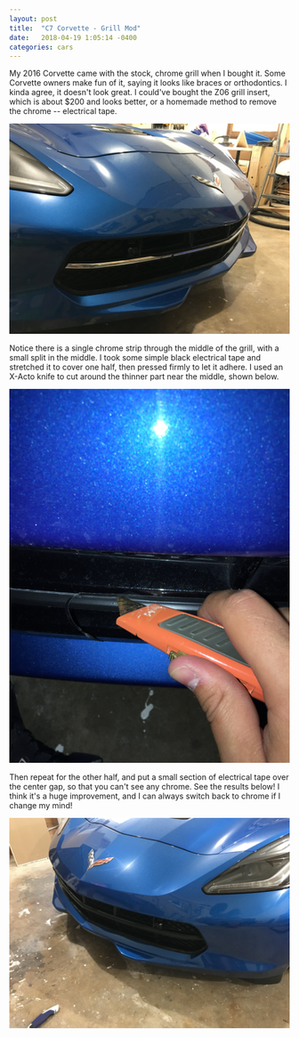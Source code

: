 ```yaml
---
layout: post
title:  "C7 Corvette - Grill Mod"
date:   2018-04-19 1:05:14 -0400
categories: cars
---
```


My 2016 Corvette came with the stock, chrome grill when I bought it. Some Corvette owners make fun of it, saying it looks like braces or orthodontics. I kinda agree, it doesn't look great. I could've bought the Z06 grill insert, which is about $200 and looks better, or a homemade method to remove the chrome -- electrical tape.

![Before](/images/braces/before.jpg)

Notice there is a single chrome strip through the middle of the grill, with a small split in the middle. I took some simple black electrical tape and stretched it to cover one half, then pressed firmly to let it adhere. I used an X-Acto knife to cut around the thinner part near the middle, shown below.

![X-Acto Knifing](/images/braces/xacto.jpg)

Then repeat for the other half, and put a small section of electrical tape over the center gap, so that you can't see any chrome. See the results below! I think it's a huge improvement, and I can always switch back to chrome if I change my mind!

![X-Acto Knifing](/images/braces/after.jpg)
